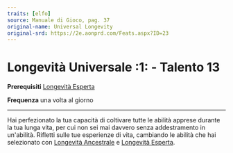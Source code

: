```yaml
---
traits: [elfo]
source: Manuale di Gioco, pag. 37
original-name: Universal Longevity
original-srd: https://2e.aonprd.com/Feats.aspx?ID=23
---
```


# Longevità Universale :1: - Talento 13

**Prerequisiti** [Longevità Esperta](/stirpi/elfo/talenti/longevita-esperta)

**Frequenza** una volta al giorno

---

Hai perfezionato la tua capacità di coltivare tutte le abilità apprese durante
la tua lunga vita, per cui non sei mai davvero senza addestramento in
un'abilità. Rifletti sulle tue esperienze di vita, cambiando le abilità che hai
selezionato con
[Longevità Ancestrale](/stirpi/elfo/talenti/longevita-ancestrale) e
[Longevità Esperta](/stirpi/elfo/talenti/longevita-esperta).
